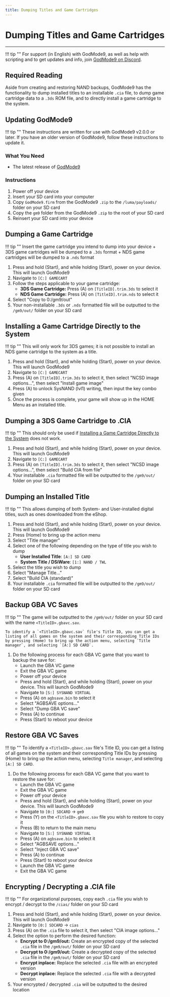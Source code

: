 ```yaml
---
title: Dumping Titles and Game Cartridges
---
```


# Dumping Titles and Game Cartridges
---
!!! tip "" For support (in English) with GodMode9, as well as help with scripting and to get updates and info, join [GodMode9 on Discord](https://discord.gg/BRcbvtFxX4).


## Required Reading

Aside from creating and restoring NAND backups, GodMode9 has the functionality to dump installed titles to an installable `.cia` file, to dump game cartridge data to a `.3ds` ROM file, and to directly install a game cartridge to the system.

## Updating GodMode9

!!! tip "" These instructions are written for use with GodMode9 v2.0.0 or later. If you have an older version of GodMode9, follow these instructions to update it.

### What You Need

* The latest release of [GodMode9](https://github.com/d0k3/GodMode9/releases/latest)

### Instructions

1. Power off your device
1. Insert your SD card into your computer
1. Copy `GodMode9.firm` from the GodMode9 `.zip` to the `/luma/payloads/` folder on your SD card
1. Copy the `gm9` folder from the GodMode9 `.zip` to the root of your SD card
1. Reinsert your SD card into your device

## Dumping a Game Cartridge

!!! tip "" Insert the game cartridge you intend to dump into your device + 3DS game cartridges will be dumped to a `.3ds` format + NDS game cartridges will be dumped to a `.nds` format

1. Press and hold (Start), and while holding (Start), power on your device. This will launch GodMode9
1. Navigate to `[C:] GAMECART`
1. Follow the steps applicable to your game cartridge:
    + **3DS Game Cartridge:** Press (A) on `[TitleID].trim.3ds` to select it
    + **NDS Game Cartridge:** Press (A) on `[TitleID].trim.nds` to select it
1. Select "Copy to 0:/gm9/out"
1. Your non-installable `.3ds` or `.nds` formatted file will be outputted to the `/gm9/out/` folder on your SD card

## Installing a Game Cartridge Directly to the System

!!! tip "" This will only work for 3DS games; it is not possible to install an NDS game cartridge to the system as a title.

1. Press and hold (Start), and while holding (Start), power on your device. This will launch GodMode9
1. Navigate to `[C:] GAMECART`
1. Press (A) on `[TitleID].trim.3ds` to select it, then select "NCSD image options...", then select "Install game image"
1. Press (A) to unlock SysNAND (lvl1) writing, then input the key combo given
1. Once the process is complete, your game will show up in the HOME Menu as an installed title.

## Dumping a 3DS Game Cartridge to .CIA

!!! tip "" This should only be used if [Installing a Game Cartridge Directly to the System](#installing-a-game-cartridge-directly-to-the-system) does not work.

1. Press and hold (Start), and while holding (Start), power on your device. This will launch GodMode9
1. Navigate to `[C:] GAMECART`
1. Press (A) on `[TitleID].trim.3ds` to select it, then select "NCSD image options...", then select "Build CIA from file"
1. Your installable `.cia` formatted file will be outputted to the `/gm9/out/` folder on your SD card

## Dumping an Installed Title

!!! tip "" This allows dumping of both System- and User-installed digital titles, such as ones downloaded from the eShop.

1. Press and hold (Start), and while holding (Start), power on your device. This will launch GodMode9
1. Press (Home) to bring up the action menu
1. Select "Title manager"
1. Select one of the following depending on the type of title you wish to dump
    + **User Installed Title**: `[A:] SD CARD`
    + **System Title / DSiWare**: `[1:] NAND / TWL`
1. Select the title you wish to dump
1. Select "Manage Title..."
1. Select "Build CIA (standard)"
1. Your installable `.cia` formatted file will be outputted to the `/gm9/out/` folder on your SD card

## Backup GBA VC Saves

!!! tip "" The game will be outputted to the `/gm9/out/` folder on your SD card with the name `<TitleID>.gbavc.sav`.

    To identify a `<TitleID>.gbavc.sav` file's Title ID, you can get a listing of all games on the system and their corresponding Title IDs by pressing (Home) to bring up the action menu, selecting `Title manager`, and selecting `[A:] SD CARD`.

1. Do the following process for each GBA VC game that you want to backup the save for:
    + Launch the GBA VC game
    + Exit the GBA VC game
    + Power off your device
    + Press and hold (Start), and while holding (Start), power on your device. This will launch GodMode9
    + Navigate to `[S:] SYSNAND VIRTUAL`
    + Press (A) on `agbsave.bin` to select it
    + Select "AGBSAVE options..."
    + Select "Dump GBA VC save"
    + Press (A) to continue
    + Press (Start) to reboot your device

## Restore GBA VC Saves

!!! tip "" To identify a `<TitleID>.gbavc.sav` file's Title ID, you can get a listing of all games on the system and their corresponding Title IDs by pressing (Home) to bring up the action menu, selecting `Title manager`, and selecting `[A:] SD CARD`.

1. Do the following process for each GBA VC game that you want to restore the save for:
    + Launch the GBA VC game
    + Exit the GBA VC game
    + Power off your device
    + Press and hold (Start), and while holding (Start), power on your device. This will launch GodMode9
    + Navigate to `[0:] SDCARD` -> `gm9`
    + Press (Y) on the `<TitleID>.gbavc.sav` file you wish to restore to copy it
    + Press (B) to return to the main menu
    + Navigate to `[S:] SYSNAND VIRTUAL`
    + Press (A) on `agbsave.bin` to select it
    + Select "AGBSAVE options..."
    + Select "Inject GBA VC save"
    + Press (A) to continue
    + Press (Start) to reboot your device
    + Launch the GBA VC game
    + Exit the GBA VC game

## Encrypting / Decrypting a .CIA file

!!! tip "" For organizational purposes, copy each `.cia` file you wish to encrypt / decrypt to the `/cias/` folder on your SD card

1. Press and hold (Start), and while holding (Start), power on your device. This will launch GodMode9
1. Navigate to `[0:] SDCARD` -> `cias`
1. Press (A) on the `.cia` file to select it, then select "CIA image options..."
1. Select the option to perform the desired function:
    + **Encrypt to 0:/gm9/out:** Create an encrypted copy of the selected `.cia` file in the `/gm9/out/` folder on your SD card
    + **Decrypt to 0:/gm9/out:** Create a decrypted copy of the selected `.cia` file in the `/gm9/out/` folder on your SD card
    + **Encrypt inplace:** Replace the selected `.cia` file with an encrypted version
    + **Decrypt inplace:** Replace the selected `.cia` file with a decrypted version
1. Your encrypted / decrypted `.cia` will be outputted to the desired location
